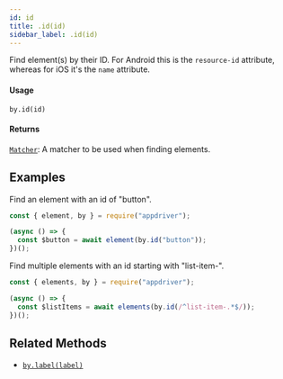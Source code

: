 ```yaml
---
id: id
title: .id(id)
sidebar_label: .id(id)
---
```


Find element(s) by their ID. For Android this is the `resource-id` attribute, whereas for iOS it's the `name` attribute.

#### Usage

```text
by.id(id)
```

#### Returns

[`Matcher`](../matchers.md): A matcher to be used when finding elements.

## Examples

Find an element with an id of "button".

```javascript
const { element, by } = require("appdriver");

(async () => {
  const $button = await element(by.id("button"));
})();
```

Find multiple elements with an id starting with "list-item-".

```javascript
const { elements, by } = require("appdriver");

(async () => {
  const $listItems = await elements(by.id(/^list-item-.*$/));
})();
```

## Related Methods

- [`by.label(label)`](./label.md)